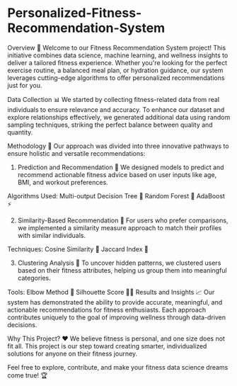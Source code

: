 # Personalized-Fitness-Recommendation-System

Overview 🌟
Welcome to our Fitness Recommendation System project! This initiative combines data science, machine learning, and wellness insights to deliver a tailored fitness experience. Whether you're looking for the perfect exercise routine, a balanced meal plan, or hydration guidance, our system leverages cutting-edge algorithms to offer personalized recommendations just for you.

Data Collection 📊
We started by collecting fitness-related data from real individuals to ensure relevance and accuracy. To enhance our dataset and explore relationships effectively, we generated additional data using random sampling techniques, striking the perfect balance between quality and quantity.

Methodology 🚀
Our approach was divided into three innovative pathways to ensure holistic and versatile recommendations:

1. Prediction and Recommendation 🔮
We designed models to predict and recommend actionable fitness advice based on user inputs like age, BMI, and workout preferences.

Algorithms Used:
Multi-output Decision Tree 🌳
Random Forest 🌲
AdaBoost ⚡

2. Similarity-Based Recommendation 🤝
For users who prefer comparisons, we implemented a similarity measure approach to match their profiles with similar individuals.

Techniques:
Cosine Similarity 🧮
Jaccard Index 🔗

3. Clustering Analysis 🎯
To uncover hidden patterns, we clustered users based on their fitness attributes, helping us group them into meaningful categories.

Tools:
Elbow Method 📐
Silhouette Score 🕵️‍♂️
Results and Insights 📈
Our system has demonstrated the ability to provide accurate, meaningful, and actionable recommendations for fitness enthusiasts. Each approach contributes uniquely to the goal of improving wellness through data-driven decisions.

Why This Project? ❤️
We believe fitness is personal, and one size does not fit all. This project is our step toward creating smarter, individualized solutions for anyone on their fitness journey.

Feel free to explore, contribute, and make your fitness data science dreams come true! 🏆
